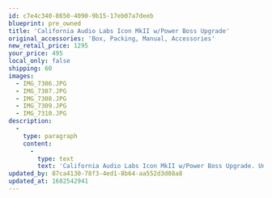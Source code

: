 ```yaml
---
id: c7e4c340-8650-4090-9b15-17eb07a7deeb
blueprint: pre_owned
title: 'California Audio Labs Icon MkII w/Power Boss Upgrade'
original_accessories: 'Box, Packing, Manual, Accessories'
new_retail_price: 1295
your_price: 495
local_only: false
shipping: 60
images:
  - IMG_7306.JPG
  - IMG_7307.JPG
  - IMG_7308.JPG
  - IMG_7309.JPG
  - IMG_7310.JPG
description:
  -
    type: paragraph
    content:
      -
        type: text
        text: 'California Audio Labs Icon MkII w/Power Boss Upgrade. Unit is in very good physical and functional condition with original box, packing manual and remote. A classic player that still hold up performance-wise to modern offerings. '
updated_by: 87ca4130-78f3-4ed1-8b64-aa552d3d08a8
updated_at: 1682542941
---
```

